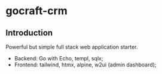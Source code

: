 # gocraft-crm

## Introduction

Powerful but simple full stack web application starter.

- Backend: Go with Echo, templ, sqlx;
- Frontend: tailwind, htmx, alpine, w2ui (admin dashboard);
